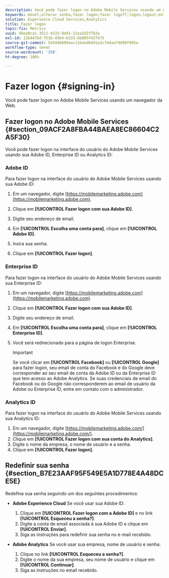 ```yaml
---
description: Você pode fazer logon no Adobe Mobile Services usando um navegador da Web.
keywords: móvel;alterar senha;fazer logon;fazer logoff;logon;logout;entrar;conectar
solution: Experience Cloud Services,Analytics
title: Fazer logon
topic-fix: Metrics
uuid: d6ea0ca1-3511-4133-9d41-21ea2d2f7b3a
exl-id: 12b447bd-f53b-43b4-b333-6b805f42fb75
source-git-commit: 5434d8809aac11b4ad6dd1a3c74dae7dd98f095a
workflow-type: tm+mt
source-wordcount: '358'
ht-degree: 100%

---
```


# Fazer logon {#signing-in}

Você pode fazer logon no Adobe Mobile Services usando um navegador da Web.

## Fazer logon no Adobe Mobile Services {#section_09ACF2A8FBA44BAEA8EC86604C2A5F30}

Você pode fazer logon na interface do usuário do Adobe Mobile Services usando sua Adobe ID, Enterprise ID ou Analytics ID:

### Adobe ID

Para fazer logon na interface do usuário do Adobe Mobile Services usando sua Adobe ID:

1. Em um navegador, digite [https://mobilemarketing.adobe.com](https://mobilemarketing.adobe.com).
1. Clique em **[!UICONTROL Fazer logon com sua Adobe ID]**.
1. Digite seu endereço de email.
1. Em **[!UICONTROL Escolha uma conta para]**, clique em **[!UICONTROL Adobe ID]**.

1. Insira sua senha.
1. Clique em **[!UICONTROL Fazer logon]**.


### Enterprise ID

Para fazer logon na interface do usuário do Adobe Mobile Services usando sua Enterprise ID:

1. Em um navegador, digite [https://mobilemarketing.adobe.com](https://mobilemarketing.adobe.com)
1. Clique em **[!UICONTROL Fazer logon com sua Adobe ID]**.
1. Digite seu endereço de email.
1. Em **[!UICONTROL Escolha uma conta para]**, clique em **[!UICONTROL Enterprise ID]**.

1. Você será redirecionado para a página de logon Enterprise.

   >[!IMPORTANT]
   >
   >Se você clicar em **[!UICONTROL Facebook]** ou **[!UICONTROL Google]** para fazer logon, seu email de conta do Facebook e do Google deve corresponder ao seu email de conta da Adobe ID ou da Enterprise ID que tem acesso ao Adobe Analytics. Se suas credenciais de email do Facebook ou do Google não corresponderem ao email de usuário da Adobe ou Enterprise ID, entre em contato com o administrador.

### Analytics ID

Para fazer logon na interface do usuário do Adobe Mobile Services usando sua Analytics ID:

1. Em um navegador, digite [https://mobilemarketing.adobe.com/](https://mobilemarketing.adobe.com/).
1. Clique em **[!UICONTROL Fazer logon com sua conta do Analytics]**.
1. Digite o nome da empresa, o nome de usuário e a senha.
1. Clique em **[!UICONTROL Fazer logon]**.

## Redefinir sua senha {#section_B7E23AAF95F549E5A1D778E4A48DCE5E}

Redefina sua senha seguindo um dos seguintes procedimentos:

* **Adobe Experience Cloud** Se você usar sua Adobe ID:

   1. Clique em **[!UICONTROL Fazer logon com a Adobe ID]** e no link **[!UICONTROL Esqueceu a senha?]**.
   1. Digite a conta de email associada à sua Adobe ID e clique em **[!UICONTROL Enviar]**.
   1. Siga as instruções para redefinir sua senha no e-mail recebido.

* **Adobe Analytics** Se você usar sua empresa, nome de usuário e senha:

   1. Clique no link **[!UICONTROL Esqueceu a senha?]**.
   1. Digite o nome da sua empresa, seu nome de usuário e clique em **[!UICONTROL Continuar]**.
   1. Siga as instruções no email recebido.

